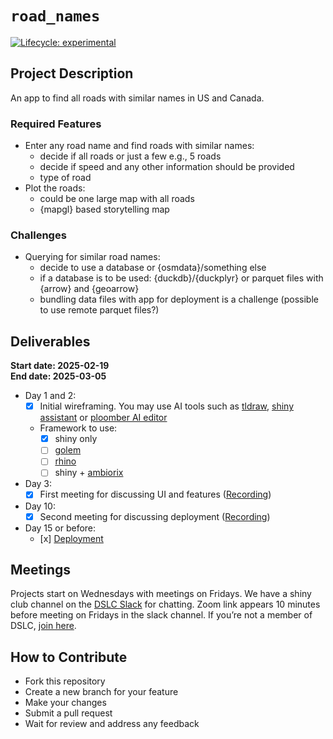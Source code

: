 
# `road_names`

<!-- badges: start -->

[![Lifecycle:
experimental](https://img.shields.io/badge/lifecycle-experimental-orange.svg)](https://lifecycle.r-lib.org/articles/stages.html#experimental)
<!-- badges: end -->

## Project Description

An app to find all roads with similar names in US and Canada.

### Required Features

- Enter any road name and find roads with similar names:
  - decide if all roads or just a few e.g., 5 roads
  - decide if speed and any other information should be provided  
  - type of road
- Plot the roads:
  - could be one large map with all roads  
  - {mapgl} based storytelling map

### Challenges

- Querying for similar road names:
  - decide to use a database or {osmdata}/something else  
  - if a database is to be used: {duckdb}/{duckplyr} or parquet files
    with {arrow} and {geoarrow}  
  - bundling data files with app for deployment is a challenge (possible
    to use remote parquet files?)

## Deliverables

**Start date: 2025-02-19**  
**End date: 2025-03-05**

- Day 1 and 2:
  - [x] Initial wireframing. You may use AI tools such as
    [tldraw](https://www.tldraw.com/), [shiny
    assistant](https://gallery.shinyapps.io/assistant/#) or [ploomber AI
    editor](https://editor.ploomber.io/)
  - Framework to use:
    - [x] shiny only
    - [ ] [golem](https://github.com/ThinkR-open/golem)
    - [ ] [rhino](https://github.com/Appsilon/rhino)
    - [ ] shiny + [ambiorix](https://ambiorix.dev/)
- Day 3:
  - [x] First meeting for discussing UI and features
    ([Recording](https://www.youtube.com/watch?v=5XG-MPh0t_A&list=PL3x6DOfs2NGiU6K4FAkVE3y0dZAcaTN3O&index=3))  
- Day 10:
  - [x] Second meeting for discussing deployment
    ([Recording](https://www.youtube.com/watch?v=qo3ge3Qck6Q&list=PL3x6DOfs2NGiU6K4FAkVE3y0dZAcaTN3O&index=4))  
- Day 15 or before:
  - [x]
    [Deployment](https://01955388-5113-2f88-8bef-76b590a47ee7.share.connect.posit.cloud/)

## Meetings

Projects start on Wednesdays with meetings on Fridays. We have a shiny
club channel on the [DSLC
Slack](https://dslcio.slack.com/archives/C08A52V98TY) for chatting. Zoom
link appears 10 minutes before meeting on Fridays in the slack channel.
If you’re not a member of DSLC, [join here](https://dslc.io/join).

## How to Contribute

- Fork this repository
- Create a new branch for your feature
- Make your changes
- Submit a pull request
- Wait for review and address any feedback
